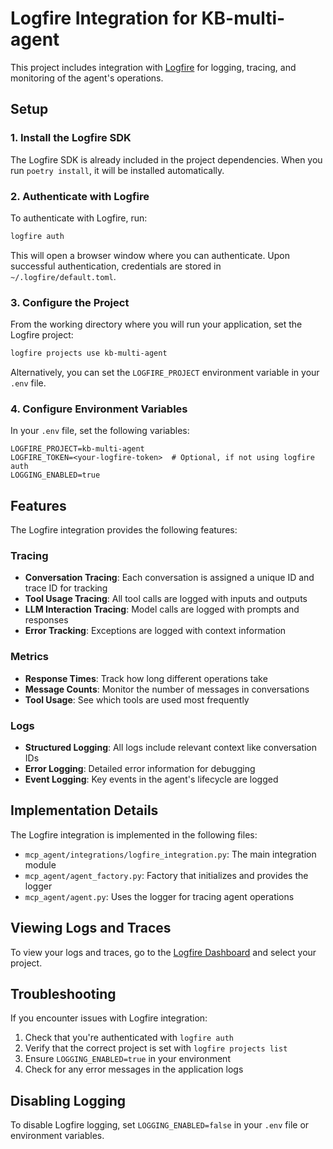 # Logfire Integration for KB-multi-agent

This project includes integration with [Logfire](https://logfire.ai/) for logging, tracing, and monitoring of the agent's operations.

## Setup

### 1. Install the Logfire SDK

The Logfire SDK is already included in the project dependencies. When you run `poetry install`, it will be installed automatically.

### 2. Authenticate with Logfire

To authenticate with Logfire, run:

```bash
logfire auth
```

This will open a browser window where you can authenticate. Upon successful authentication, credentials are stored in `~/.logfire/default.toml`.

### 3. Configure the Project

From the working directory where you will run your application, set the Logfire project:

```bash
logfire projects use kb-multi-agent
```

Alternatively, you can set the `LOGFIRE_PROJECT` environment variable in your `.env` file.

### 4. Configure Environment Variables

In your `.env` file, set the following variables:

```
LOGFIRE_PROJECT=kb-multi-agent
LOGFIRE_TOKEN=<your-logfire-token>  # Optional, if not using logfire auth
LOGGING_ENABLED=true
```

## Features

The Logfire integration provides the following features:

### Tracing

- **Conversation Tracing**: Each conversation is assigned a unique ID and trace ID for tracking
- **Tool Usage Tracing**: All tool calls are logged with inputs and outputs
- **LLM Interaction Tracing**: Model calls are logged with prompts and responses
- **Error Tracking**: Exceptions are logged with context information

### Metrics

- **Response Times**: Track how long different operations take
- **Message Counts**: Monitor the number of messages in conversations
- **Tool Usage**: See which tools are used most frequently

### Logs

- **Structured Logging**: All logs include relevant context like conversation IDs
- **Error Logging**: Detailed error information for debugging
- **Event Logging**: Key events in the agent's lifecycle are logged

## Implementation Details

The Logfire integration is implemented in the following files:

- `mcp_agent/integrations/logfire_integration.py`: The main integration module
- `mcp_agent/agent_factory.py`: Factory that initializes and provides the logger
- `mcp_agent/agent.py`: Uses the logger for tracing agent operations

## Viewing Logs and Traces

To view your logs and traces, go to the [Logfire Dashboard](https://app.logfire.ai/) and select your project.

## Troubleshooting

If you encounter issues with Logfire integration:

1. Check that you're authenticated with `logfire auth`
2. Verify that the correct project is set with `logfire projects list`
3. Ensure `LOGGING_ENABLED=true` in your environment
4. Check for any error messages in the application logs

## Disabling Logging

To disable Logfire logging, set `LOGGING_ENABLED=false` in your `.env` file or environment variables.
